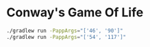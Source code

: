 # Conway's Game Of Life

```bash
./gradlew run -PappArgs="['46', '90']"
./gradlew run -PappArgs="['54', '117']"
```